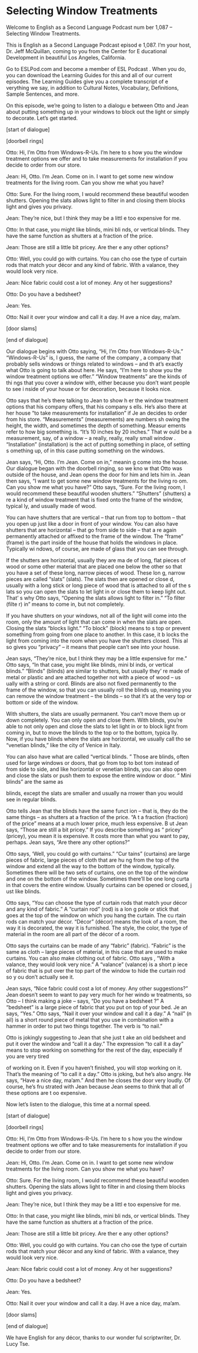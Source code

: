 # Selecting Window Treatments

Welcome to English as a Second Language Podcast num ber 1,087 – Selecting Window Treatments.

This is English as a Second Language Podcast episod e 1,087. I’m your host, Dr. Jeff McQuillan, coming to you from the Center for E ducational Development in beautiful Los Angeles, California.

Go to ESLPod.com and become a member of ESL Podcast . When you do, you can download the Learning Guides for this and all of our current episodes. The Learning Guides give you a complete transcript of e verything we say, in addition to Cultural Notes, Vocabulary, Definitions, Sample Sentences, and more.

On this episode, we’re going to listen to a dialogu e between Otto and Jean about putting something up in your windows to block out the light or simply to decorate. Let’s get started.

[start of dialogue]

[doorbell rings]

Otto: Hi, I’m Otto from Windows-R-Us. I’m here to s how you the window treatment options we offer and to take measurements  for installation if you decide to order from our store.

Jean: Hi, Otto. I’m Jean. Come on in. I want to get  some new window treatments for the living room. Can you show me what you have?

Otto: Sure. For the living room, I would recommend these beautiful wooden shutters. Opening the slats allows light to filter in and closing them blocks light and gives you privacy.

Jean: They’re nice, but I think they may be a littl e too expensive for me.

Otto: In that case, you might like blinds, mini bli nds, or vertical blinds. They have the same function as shutters at a fraction of the price.

Jean: Those are still a little bit pricey. Are ther e any other options?

Otto: Well, you could go with curtains. You can cho ose the type of curtain rods that match your décor and any kind of fabric. With a valance, they would look very nice.

Jean: Nice fabric could cost a lot of money. Any ot her suggestions?

Otto: Do you have a bedsheet?

Jean: Yes.

Otto: Nail it over your window and call it a day. H ave a nice day, ma’am.

[door slams]

[end of dialogue]

Our dialogue begins with Otto saying, “Hi, I’m Otto  from Windows-R-Us.” “Windows-R-Us” is, I guess, the name of the company , a company that probably sells windows or things related to windows – and th at’s exactly what Otto is going to talk about here. He says, “I’m here to show you the window treatment options we offer.” “Window treatments” are the kinds of thi ngs that you cover a window with, either because you don’t want people to see i nside of your house or for decoration, because it looks nice.

Otto says that he’s there talking to Jean to show h er the window treatment options that his company offers, that his company s ells. He’s also there at her house “to take measurements for installation” if Je an decides to order from his store. “Measurements” (measurements) are numbers sh owing the height, the width, and sometimes the depth of something. Measur ements refer to how big something is. “It’s 10 inches by 20 inches.” That w ould be a measurement, say, of a window – a really, really, really small window . “Installation” (installation) is the act of putting something in place, of setting s omething up, of in this case putting something on the windows.

Jean says, “Hi, Otto. I’m Jean. Come on in,” meanin g come into the house. Our dialogue began with the doorbell ringing, so we kno w that Otto was outside of the house, and Jean opens the door for him and lets him  in. Jean then says, “I want to get some new window treatments for the living ro om. Can you show me what you have?” Otto says, “Sure. For the living room, I  would recommend these beautiful wooden shutters.” “Shutters” (shutters) a re a kind of window treatment that is fixed onto the frame of the window, typical ly, and usually made of wood.

You can have shutters that are vertical – that run from top to bottom – that you open up just like a door in front of your window. You can also have shutters that are horizontal – that go from side to side – that a re again permanently attached or affixed to the frame of the window. The “frame” (frame) is the part inside of the house that holds the windows in place. Typically wi ndows, of course, are made of glass that you can see through.

If the shutters are horizontal, usually they are ma de of long, flat pieces of wood or some other material that are placed one below the other so that you have a set of these long, narrow pieces of wood. These lon g, narrow pieces are called “slats” (slats). The slats then are opened or close d, usually with a long stick or long piece of wood that is attached to all of the s lats so you can open the slats to let light in or close them to keep light out. That’ s why Otto says, “Opening the slats allows light to filter in.” “To filter (filte r) in” means to come in, but not completely.

If you have shutters on your windows, not all of the light will come into the room, only the amount of light that can come in when the slats are open. Closing the slats “blocks light.” “To block” (block) means to s top or prevent something from going from one place to another. In this case, it b locks the light from coming into the room when you have the shutters closed. This al so gives you “privacy” – it means that people can’t see into your house.

Jean says, “They’re nice, but I think they may be a  little expensive for me.” Otto says, “In that case, you might like blinds, mini bl inds, or vertical blinds.” “Blinds” (blinds) are similar to shutters, but usually they’ re made of metal or plastic and are attached together not with a piece of wood – us ually with a string or cord. Blinds are also not fixed permanently to the frame of the window, so that you can usually roll the blinds up, meaning you can remove the window treatment – the blinds – so that it’s at the very top or bottom or side of the window.

With shutters, the slats are usually permanent. You  can’t move them up or down completely. You can only open and close them. With blinds, you’re able to not only open and close the slats to let light in or to  block light from coming in, but to move the blinds to the top or to the bottom, typica lly. Now, if you have blinds where the slats are horizontal, we usually call tho se “venetian blinds,” like the city of Venice in Italy.

You can also have what are called “vertical blinds. ” Those are blinds, often used for large windows or doors, that go from top to bot tom instead of from side to side, and like horizontal or venetian blinds, you can also open and close the slats or push them to expose the entire window or door. “ Mini blinds” are the same as

blinds, except the slats are smaller and usually na rrower than you would see in regular blinds.

Otto tells Jean that the blinds have the same funct ion – that is, they do the same things – as shutters at a fraction of the price. “A t a fraction (fraction) of the price” means at a much lower price, much less expensive. B ut Jean says, “Those are still a bit pricey.” If you describe something as “ pricey” (pricey), you mean it is expensive. It costs more than what you want to pay,  perhaps. Jean says, “Are there any other options?”

Otto says, ‘Well, you could go with curtains.” “Cur tains” (curtains) are large pieces of fabric, large pieces of cloth that are hu ng from the top of the window and extend all the way to the bottom of the window,  typically. Sometimes there will be two sets of curtains, one on the top of the  window and one on the bottom of the window. Sometimes there’ll be one long curta in that covers the entire window. Usually curtains can be opened or closed, j ust like blinds.

Otto says, “You can choose the type of curtain rods  that match your décor and any kind of fabric.” A “curtain rod” (rod) is a lon g pole or stick that goes at the top of the window on which you hang the curtain. The cu rtain rods can match your décor. “Décor” (décor) means the look of a room, the way it is decorated, the way it is furnished. The style, the color, the type of material in the room are all part of the décor of a room.

Otto says the curtains can be made of any “fabric” (fabric). “Fabric” is the same as cloth – large pieces of material, in this case that are used to make curtains. You can also make clothing out of fabric. Otto says , “With a valance, they would look very nice.” A “valance” (valance) is a short p iece of fabric that is put over the top part of the window to hide the curtain rod so y ou don’t actually see it.

Jean says, “Nice fabric could cost a lot of money. Any other suggestions?” Jean doesn’t seem to want to pay very much for her windo w treatments, so Otto – I think making a joke – says, “Do you have a bedsheet ?” A “bedsheet” is a large piece of fabric that you put on top of your bed. Je an says, “Yes.” Otto says, “Nail it over your window and call it a day.” A “nail” (n ail) is a short round piece of metal that you use in combination with a hammer in order to put two things together. The verb is “to nail.”

Otto is jokingly suggesting to Jean that she just t ake an old bedsheet and put it over the window and “call it a day.” The expression  “to call it a day” means to stop working on something for the rest of the day, especially if you are very tired

of working on it. Even if you haven’t finished, you  will stop working on it. That’s the meaning of “to call it a day.” Otto is joking, but he’s also angry. He says, “Have  a nice day, ma’am.” And then he closes the door very loudly. Of course, he’s fru strated with Jean because Jean seems to think that all of these options are t oo expensive.

Now let’s listen to the dialogue, this time at a normal speed.

[start of dialogue]

[doorbell rings]

Otto: Hi, I’m Otto from Windows-R-Us. I’m here to s how you the window treatment options we offer and to take measurements  for installation if you decide to order from our store.

Jean: Hi, Otto. I’m Jean. Come on in. I want to get  some new window treatments for the living room. Can you show me what you have?

Otto: Sure. For the living room, I would recommend these beautiful wooden shutters. Opening the slats allows light to filter in and closing them blocks light and gives you privacy.

Jean: They’re nice, but I think they may be a littl e too expensive for me.

Otto: In that case, you might like blinds, mini bli nds, or vertical blinds. They have the same function as shutters at a fraction of the price.

Jean: Those are still a little bit pricey. Are ther e any other options?

Otto: Well, you could go with curtains. You can cho ose the type of curtain rods that match your décor and any kind of fabric. With a valance, they would look very nice.

Jean: Nice fabric could cost a lot of money. Any ot her suggestions?

Otto: Do you have a bedsheet?

Jean: Yes.

Otto: Nail it over your window and call it a day. H ave a nice day, ma’am.

 [door slams]

[end of dialogue]

We have English for any décor, thanks to our wonder ful scriptwriter, Dr. Lucy Tse.



